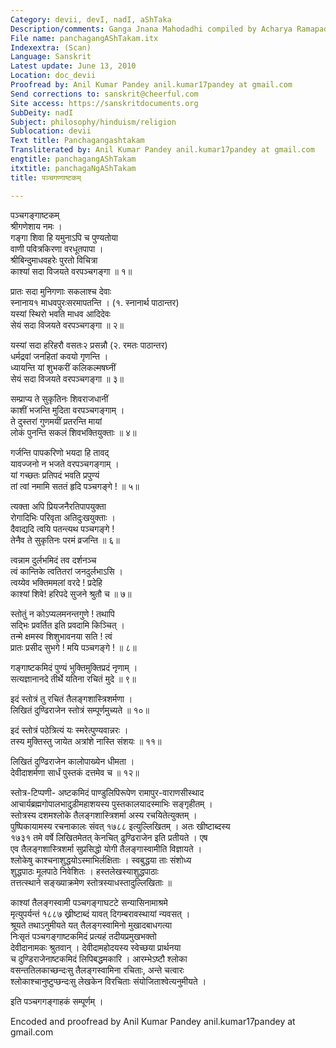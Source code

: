 ```yaml
---
Category: devii, devI, nadI, aShTaka
Description/comments: Ganga Jnana Mahodadhi compiled by Acharya Ramapada Chakravarty
File name: panchagangAShTakam.itx
Indexextra: (Scan)
Language: Sanskrit
Latest update: June 13, 2010
Location: doc_devii
Proofread by: Anil Kumar Pandey anil.kumar17pandey at gmail.com
Send corrections to: sanskrit@cheerful.com
Site access: https://sanskritdocuments.org
SubDeity: nadI
Subject: philosophy/hinduism/religion
Sublocation: devii
Text title: Panchagangashtakam
Transliterated by: Anil Kumar Pandey anil.kumar17pandey at gmail.com
engtitle: panchagangAShTakam
itxtitle: panchagaNgAShTakam
title: पञ्चगण्गाष्टकम्

---
```

  
 पञ्चगङ्गाष्टकम्   
श्रीगणेशाय नमः ।  
गङ्गा शिवा हि यमुनाऽपि च पुण्यतोया  
     वाणी पवित्रकिरणा वरधूतपापा ।  
श्रीबिन्दुमाधवहरेः पुरतो विचित्रा  
     काश्यां सदा विजयते वरपञ्चगङ्गा ॥ १॥  
  
प्रातः सदा मुनिगणाः सकलाश्च देवाः  
     स्नानाय१ माधवपुरःसरमापतन्ति । (१. स्नानार्थ पाठान्तर)  
यस्यां स्थिरो भवति माधव आदिदेवः  
     सेयं सदा विजयते वरपञ्चगङ्गा ॥ २॥  
  
यस्यां सदा हरिहरौ वसतः२ प्रसन्नौ (२. रमतः पाठान्तर)  
     धर्मद्रवां जनहितां कवयो गृणन्ति ।  
ध्यायन्ति यां शुभकरीं कलिकल्मषघ्नीं  
     सेयं सदा विजयते वरपञ्चगङ्गा ॥ ३॥  
  
सम्प्राप्य ते सुकृतिनः शिवराजधानीं  
     काशीं  भजन्ति मुदिता वरपञ्चगङ्गाम् ।  
ते दुस्तरां गुणमयीं प्रतरन्ति मायां  
     लोकं पुनन्ति सकलं शिवभक्तियुक्ताः ॥ ४॥  
  
गर्जन्ति पापकरिणो भयदा हि तावद्  
     यावज्जनो न भजते वरपञ्चगङ्गाम् ।  
यां गच्छतः प्रतिपदं भवति प्रपुण्यं  
     तां त्वां नमामि सततं हृदि पञ्चगङ्गे ! ॥ ५॥  
  
त्यक्ता अपि प्रियजनैरतिपापयुक्ता  
     रोगादिभिः परिवृता अतिदुःखयुक्ताः ।  
दैवाद्यदि त्वयि पतन्त्यथ पञ्चगङ्गे !  
     तेनैव ते सुकृतिनः परमं व्रजन्ति ॥ ६॥  
  
त्वन्नाम दुर्लभमिदं तव दर्शनञ्च  
     त्वं कान्तिके त्वतितरां जनदुर्लभाऽसि ।  
त्वय्येव भक्तिममलां वरदे ! प्रदेहि  
     काश्यां शिवे! हरिपदे सुजने श्रुतौ च ॥ ७॥  
  
स्तोतुं न कोऽप्यलमनन्तगुणे ! तथापि  
     सद्भिः प्रवर्तित इति प्रवदामि किञ्चित् ।  
तन्मे क्षमस्व शिशुभावनया सति ! त्वं  
     प्रातः प्रसीद सुभगे ! मयि पञ्चगङ्गे ! ॥ ८॥  
  
गङ्गाष्टकमिदं पुण्यं भुक्तिमुक्तिप्रदं नृणाम् ।  
सत्यज्ञानानदे तीर्थे यतिना रचितं मुदे ॥ ९॥  
  
इदं स्तोत्रं तु रचितं तैलङ्गशास्त्रिशर्मणा ।  
लिखितं दुण्ढिराजेन स्तोत्रं सम्पूर्णमुच्यते ॥ १०॥  
  
इदं स्तोत्रं पठेत्रित्यं यः स्मरेत्पुण्यवान्नरः ।  
तस्य मुक्तिस्तु जायेत अत्रांशे नास्ति संशयः ॥ ११॥  
  
लिखितं दुण्ढिराजेन कालोपाख्येन धीमता ।  
देवीदाशर्मणा सार्धं पुस्तकं दत्तमेव च ॥ १२॥  
  
स्तोत्र-टिप्पणी- अष्टकमिदं पाण्डुलिपिरूपेण रामापुर-वाराणसीस्थाद  
आचार्यब्रह्मगोपालभादुड़ीमहाशयस्य पुस्तकालयादस्माभिः सङ्गृहीतम् ।  
स्तोत्रस्य दशमश्लोके तैलङ्गशास्त्रिशर्मा अस्य रचयितेत्युक्तम् ।  
पुष्पिकायामस्य रचनाकालः संवत् १७८८ इत्युल्लिखितम् । अतः खीष्टाब्दस्य  
१७३१ तमे वर्षे लिखितमेतत् केनचित् ढुण्ढिराजेन इति प्रतीयते । एष  
एव तैलङ्गशास्त्रिशर्मा सुप्रसिद्धो योगी तैलङ्गास्वामीति विज्ञायते ।  
श्लोकेषु काश्चनाशुद्धयोऽस्माभिर्लक्षिताः । स्वबुद्धया ताः संशोध्य  
शुद्धपाठः मूलपाठे निवेशितः । हस्तलेखस्याशुद्धपाठाः  
तत्तत्स्थाने  सङ्ख्याक्रमेण स्तोत्रस्याधस्तादुल्लिखिताः ॥  
  
काश्यां तैलङ्गस्वामी पञ्चगङ्गाघटटे  सन्यासिनामाश्रमे  
मृत्युपर्यन्तं १८८७ ख्रीष्टाब्दं यावत् दिगम्बरावस्थायां न्यवसत् ।  
श्रूयते तथाऽनुमीयते यत् तैलङ्गस्वामिनो मुखादबाधगत्या  
निःसृतं पञ्चगङ्गाष्टकमिदं प्रत्यहं तदीयप्रमुखभक्तो  
देवीदानामकः श्रुतवान् । देवीदामहोदयस्य स्वेच्छया प्रार्थनया  
च दुण्डिराजेनाष्टकमिदं लिपिबद्धमकारि । आरम्भेऽष्टौ श्लोका  
वसन्ततिलकाच्छन्दःसु तैलङ्गस्वामिना रचिताः, अन्ते चत्वारः  
श्लोकाश्चानुष्टुप्छन्दःसु लेखकेन विरचिताः संयोजिताश्वेत्यनुमीयते ।  
  
इति पञ्चगगङ्गाहकं सम्पूर्णम् ।  
  
  
Encoded and proofread by Anil Kumar Pandey anil.kumar17pandey at gmail.com   
  
